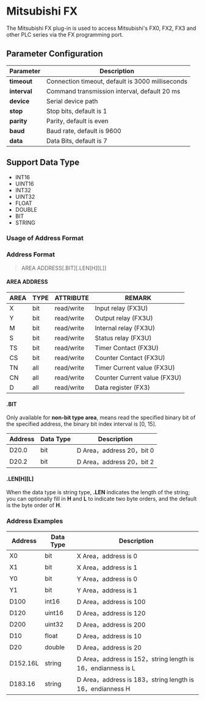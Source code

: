 # Mitsubishi FX

The Mitsubishi FX plug-in is used to access Mitsubishi's FX0, FX2, FX3 and other PLC series via the FX programming port.

## Parameter Configuration

|  Parameter    |  Description              |
| -------- | ------------------------------ |
| **timeout**  | Connection timeout, default is 3000 milliseconds |
| **interval** | Command transmission interval, default 20 ms     |
| **device**   | Serial device path                               |
| **stop**     | Stop bits, default is 1                          |
| **parity**   | Parity, default is even                          |
| **baud**     | Baud rate, default is 9600                       |
| **data**     | Data Bits, default is 7                          |

## Support Data Type

* INT16
* UINT16
* INT32
* UINT32
* FLOAT
* DOUBLE
* BIT
* STRING

### Usage of Address Format

### Address Format

> AREA ADDRESS\[.BIT]\[.LEN\[H]\[L]]</span>

#### AREA ADDRESS

| AREA | TYPE | ATTRIBUTE  |  REMARK                                  |
| ---- | -------- | ----- | -------------------------------------- |
| X    | bit      | read/write | Input relay (FX3U)                |
| Y    | bit      | read/write | Output relay (FX3U)               |
| M    | bit      | read/write | Internal relay (FX3U)             |
| S    | bit      | read/write | Status relay (FX3U)               |
| TS   | bit      | read/write | Timer Contact (FX3U)              |
| CS   | bit      | read/write | Counter Contact (FX3U)            |
| TN   | all      | read/write | Timer Current value (FX3U)        |
| CN   | all      | read/write | Counter Current value (FX3U)      |
| D    | all      | read/write | Data register (FX3)               |

#### .BIT

Only available for **non-bit type area**, means read the specified binary bit of the specified address, the binary bit index interval is [0, 15].

| Address  | Data Type |  Description                      |
| ----- | -------- | -------------------------- |
| D20.0 | bit      | D Area，address 20，bit 0 |
| D20.2 | bit      | D Area，address 20，bit 2 |

#### .LEN\[H]\[L]

When the data type is string type, **.LEN** indicates the length of the string; you can optionally fill in **H** and **L** to indicate two byte orders, and the default is the byte order of **H**.

### Address Examples

| Address      | Data Type |  Description                                          |
| --------- | -------- | -------------------------------------------- |
| X0    | bit      | X Area，address is 0    |
| X1    | bit      | X Area，address is 1    |
| Y0    | bit      | Y Area，address is 0    |
| Y1    | bit      | Y Area，address is 1    |
| D100  | int16    | D Area，address is 100  |
| D120  | uint16   | D Area，address is 120  |
| D200  | uint32   | D Area，address is 200  |
| D10   | float    | D Area，address is 10   |
| D20   | double   | D Area，address is 20   |
| D152.16L | string   | D Area，address is 152，string length is 16，endianness is L |
| D183.16  | string   | D Area，address is 183，string length is 16，endianness H |
